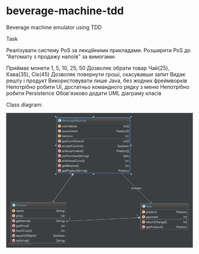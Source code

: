 # beverage-machine-tdd
Beverage machine emulator using TDD  

Task

Реалізувати систему PoS за лекційними прикладами. Розширити PoS до “Автомату з продажу напоїв” за вимогами:

Приймає монети 1, 5, 10, 25, 50
Дозволяє обрати товар Чай(25), Кава(35), Сік(45)
Дозволяє повернути гроші, скасувавши запит
Видає решту і продукт
Використовувати лише Java, без жодних фреймворків
Непотрібно робити UI, достатньо командного рядку з меню
Непотрібно робити Persistence
Обов'язково додати UML діаграму класів  
  
Class diagram:  
  
  ![](https://github.com/MariaLapovska/beverage-machine-tdd/blob/master/class-diagram.png)
